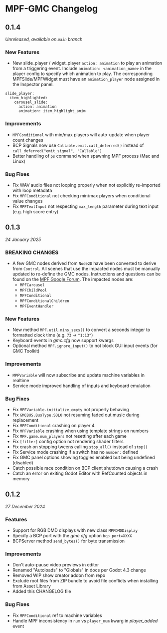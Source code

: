 # MPF-GMC Changelog

## 0.1.4
*Unreleased, available on `main` branch*

### New Features

* New slide_player / widget_player `action: animation` to play an animation from a triggering event. Include `animation: <animation_name>` in the player config to specify which animation to play. The corresponding MPFSlide/MPFWidget must have an `animation_player` node assigned in the Inspector panel.

```
slide_player:
  item_highlighted:
    carousel_slide:
	  action: animation
	  animation: item_highlight_anim
```

### Improvements

* `MPFConditional` with min/max players will auto-update when player count changes
* BCP Signals now use `Callable.emit.call_deferred()` instead of `call_deferred("emit_signal", "Callable")`
* Better handling of `ps` command when spawning MPF process (Mac and Linux)

### Bug Fixes

* Fix WAV audio files not looping properly when not explicitly re-imported with loop metadata
* Fix `MPFConditional` not checking min/max players when conditional value changes
* Fix `MPFTextInput` not respecting `max_length` parameter during text input (e.g. high score entry)

## 0.1.3
*24 January 2025*

### BREAKING CHANGES

* A few GMC nodes derived from `Node2D` have been converted to derive from `Control`. All scenes that use the impacted nodes must be manually updated to re-define the GMC nodes. Instructions and questions can be found on the [MPF Google Forum](https://groups.google.com/g/mpf-users/c/eogaMj_sVNk). The impacted nodes are:
  * `MPFCarousel`
  * `MPFChildPool`
  * `MPFConditional`
  * `MPFConditionalChildren`
  * `MPFEventHandler`

### New Features

* New method `MPF.util.mins_secs()` to convert a seconds integer to formatted clock time (e.g. `73` -> `"1:13"`)
* Keyboard events in *gmc.cfg* now support kwargs
* Optional method `MPF.ignore_input()` to not block GUI input events (for GMC Toolkit)

### Improvements

* `MPFVariable` will now subscribe and update machine variables in realtime
* Service mode improved handling of inputs and keyboard emulation

### Bug Fixes

* Fix `MPFVariable.initialize_empty` not properly behaving
* Fix `GMCBUS.BusType.SOLO` not resuming faded out music during replacement
* Fix `MPFConditional` crashing on player 4
* Fix `MPFVariable` crashing when using template strings on numbers
* Fix `MPF.game.num_players` not resetting after each game
* Fix `[filter]` config option not rendering shader filters
* Fix crash on stopping tweens calling `stop_all()` instead of `stop()`
* Fix Service mode crashing if a switch has no `number:` defined
* Fix GMC panel options showing toggles enabled but being undefined (disabled)
* Catch possible race condition on BCP client shutdown causing a crash
* Catch an error on exiting Godot Editor with RefCounted objects in memory

## 0.1.2
*27 December 2024*

### Features

* Support for RGB DMD displays with new class `MPFDMDDisplay`
* Specify a BCP port with the *gmc.cfg* option `bcp_port=XXXX`
* BCPServer method `send_bytes()` for byte transmission

### Improvements

* Don't auto-pause video previews in editor
* Renamed "Autoloads" to "Globals" in docs per Godot 4.3 change
* Removed WIP show creator addon from repo
* Exclude root files from ZIP bundle to avoid file conflicts when installing from Asset Library
* Added this CHANGELOG file

### Bug Fixes

* Fix `MPFConditional` ref to machine variables
* Handle MPF inconsistency in `num` vs `player_num` kwarg in *player_added* event

